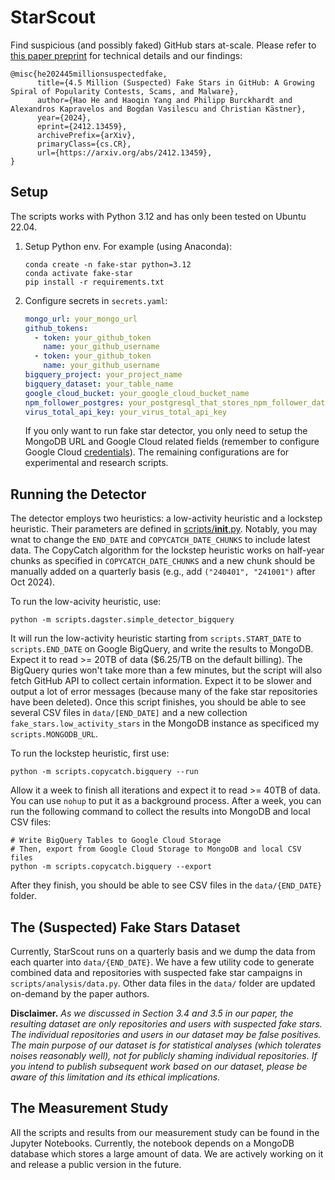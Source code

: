 # StarScout

Find suspicious (and possibly faked) GitHub stars at-scale. Please refer to [this paper preprint](https://arxiv.org/abs/2412.13459) for technical details and our findings:

```
@misc{he202445millionsuspectedfake,
      title={4.5 Million (Suspected) Fake Stars in GitHub: A Growing Spiral of Popularity Contests, Scams, and Malware}, 
      author={Hao He and Haoqin Yang and Philipp Burckhardt and Alexandros Kapravelos and Bogdan Vasilescu and Christian Kästner},
      year={2024},
      eprint={2412.13459},
      archivePrefix={arXiv},
      primaryClass={cs.CR},
      url={https://arxiv.org/abs/2412.13459}, 
}
```

## Setup

The scripts works with Python 3.12 and has only been tested on Ubuntu 22.04.

1. Setup Python env. For example (using Anaconda):

    ```shell
    conda create -n fake-star python=3.12
    conda activate fake-star
    pip install -r requirements.txt
    ```

2. Configure secrets in `secrets.yaml`:

    ```yaml
    mongo_url: your_mongo_url
    github_tokens:
      - token: your_github_token
        name: your_github_username
      - token: your_github_token
        name: your_github_username
    bigquery_project: your_project_name
    bigquery_dataset: your_table_name
    google_cloud_bucket: your_google_cloud_bucket_name
    npm_follower_postgres: your_postgresql_that_stores_npm_follower_dataset
    virus_total_api_key: your_virus_total_api_key
    ```

    If you only want to run fake star detector, you only need to setup the MongoDB URL and Google Cloud related fields (remember to configure Google Cloud [credentials](https://cloud.google.com/bigquery/docs/authentication#client-libs)). The remaining configurations are for experimental and research scripts.

## Running the Detector

The detector employs two heuristics: a low-activity heuristic and a lockstep heuristic. Their parameters are defined in [scripts/__init__.py](scripts/__init__.py). Notably, you may wnat to change the `END_DATE` and `COPYCATCH_DATE_CHUNKS` to include latest data. The CopyCatch algorithm for the lockstep heuristic works on half-year chunks as specified in `COPYCATCH_DATE_CHUNKS` and a new chunk should be manually added on a quarterly basis (e.g., add `("240401", "241001")` after Oct 2024).

To run the low-acivity heuristic, use:

```shell
python -m scripts.dagster.simple_detector_bigquery
```

It will run the low-activity heuristic starting from `scripts.START_DATE` to `scripts.END_DATE` on Google BigQuery, and write the results to MongoDB. Expect it to read >= 20TB of data ($6.25/TB on the default billing). The BigQuery quries won't take more than a few minutes, but the script will also fetch GitHub API to collect certain information. Expect it to be slower and output a lot of error messages (because many of the fake star repositories have been deleted). Once this script finishes, you should be able to see several CSV files in `data/[END_DATE]` and a new collection `fake_stars.low_activity_stars` in the MongoDB instance as specificed my `scripts.MONGODB_URL`.

To run the lockstep heuristic, first use:

```shell
python -m scripts.copycatch.bigquery --run
```

Allow it a week to finish all iterations and expect it to read >= 40TB of data. You can use `nohup` to put it as a background process. After a week, you can run the following command to collect the results into MongoDB and local CSV files:

```shell
# Write BigQuery Tables to Google Cloud Storage
# Then, export from Google Cloud Storage to MongoDB and local CSV files
python -m scripts.copycatch.bigquery --export
```

After they finish, you should be able to see CSV files in the `data/{END_DATE}` folder.

## The (Suspected) Fake Stars Dataset

Currently, StarScout runs on a quarterly basis and we dump the data from each quarter into `data/{END_DATE}`. We have a few utility code to generate combined data and repositories with suspected fake star campaigns in `scripts/analysis/data.py`. Other data files in the `data/` folder are updated on-demand by the paper authors.

**Disclaimer.** *As we discussed in Section 3.4 and 3.5 in our paper, the resulting dataset are only repositories and users with suspected fake stars. The individual repositories and users in our dataset may be false positives. The main purpose of our dataset is for statistical analyses (which tolerates noises reasonably well), not for publicly shaming individual repositories. If you intend to publish subsequent work based on our dataset, please be aware of this limitation and its ethical implications.*

## The Measurement Study

All the scripts and results from our measurement study can be found in the Jupyter Notebooks. Currently, the notebook depends on a MongoDB database which stores a large amount of data. We are actively working on it and release a public version in the future.
